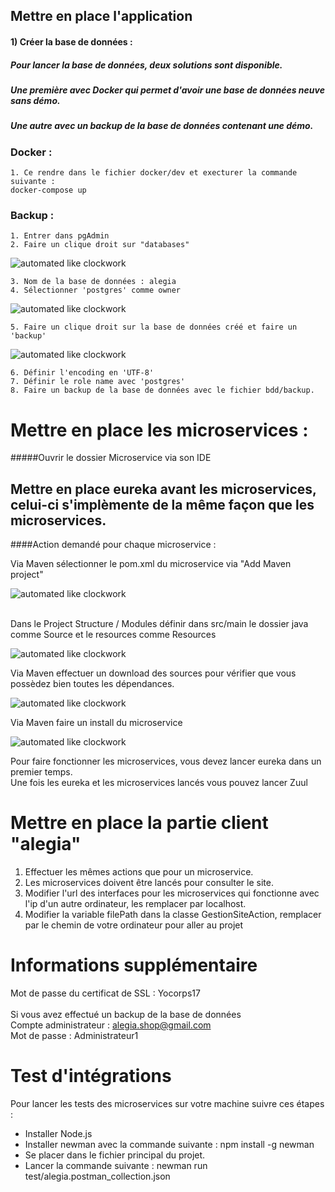 ##  Mettre en place l'application
   
####  1) Créer la base de données :

##### Pour lancer la base de données, deux solutions sont disponible.
##### Une première avec Docker qui permet d'avoir une base de données neuve sans démo.
##### Une autre avec un backup de la base de données contenant une démo.

### Docker :

    1. Ce rendre dans le fichier docker/dev et execturer la commande suivante : 
    docker-compose up

### Backup :

    1. Entrer dans pgAdmin
    2. Faire un clique droit sur "databases"
   
   ![automated like clockwork](doc/image/image_pgAdmin_add.png)
    
    3. Nom de la base de données : alegia
    4. Sélectionner 'postgres' comme owner
   
   ![automated like clockwork](doc/image/create_db_pgAdmin.png)

    5. Faire un clique droit sur la base de données créé et faire un 'backup'
   
   ![automated like clockwork](doc/image/image_pgAdmin_backup.png)
   
    6. Définir l'encoding en 'UTF-8'
    7. Définir le role name avec 'postgres'
    8. Faire un backup de la base de données avec le fichier bdd/backup.
    

#   Mettre en place les microservices :

  #####Ouvrir le dossier Microservice via son IDE
  
  ##  Mettre en place eureka avant les microservices, celui-ci s'implèmente de la même façon que les microservices.
    
   ####Action demandé pour chaque microservice : 
   
   Via Maven sélectionner le pom.xml du microservice via "Add Maven project" 
   
   ![automated like clockwork](doc/image/image4.png)
   
   <br/>
    Dans le Project Structure / Modules
        définir dans src/main le dossier java comme Source
        et le resources comme Resources
 
   ![automated like clockwork](doc/image/image1.png)
   
   
   Via Maven effectuer un download des sources pour vérifier que vous possèdez bien toutes les dépendances.
   
   ![automated like clockwork](doc/image/image2.png)
   
   Via Maven faire un install du microservice
   
   ![automated like clockwork](doc/image/image3.png)
   
   
   Pour faire fonctionner les microservices, vous devez lancer eureka dans un premier temps.
   <br/>
   Une fois les eureka et les microservices lancés vous pouvez lancer Zuul
   
   
   # Mettre en place la partie client "alegia"
   
   
   1. Effectuer les mêmes actions que pour un microservice.
   2. Les microservices doivent être lancés pour consulter le site.
   3. Modifier l'url des interfaces pour les microservices qui fonctionne avec l'ip d'un autre ordinateur,
   les remplacer par localhost.
   4. Modifier la variable filePath dans la classe GestionSiteAction, remplacer par le chemin de votre ordinateur pour aller au projet
   
   
   
   # Informations supplémentaire
   
   Mot de passe du certificat de SSL : Yocorps17  <br/>
   <br/>
   Si vous avez effectué un backup de la base de données <br/>
   Compte administrateur : alegia.shop@gmail.com  <br/>
   Mot de passe : Administrateur1  <br/>
   
  
  # Test d'intégrations
  Pour lancer les tests des microservices sur votre machine suivre ces étapes :
  - Installer Node.js 
  - Installer newman avec la commande suivante : npm install -g newman
  - Se placer dans le fichier principal du projet.
  - Lancer la commande suivante : newman run test/alegia.postman_collection.json
